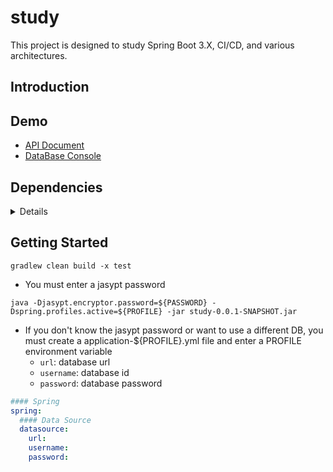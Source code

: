 # study
This project is designed to study Spring Boot 3.X, CI/CD, and various architectures.

## Introduction

## Demo
* [API Document](https://study.nowstart.org)
* [DataBase Console](https://study.nowstart.org/h2-console)

## Dependencies
<details>
<summary>Details</summary>

* Java 17
* Spring-Boot 3.0.4
* Jacoco
* Mapstruct 1.5.3
* SpringDoc 2.0.4
* Querydsl 5.0.0
* Jasypt 3.0.5
* DB
  * H2
  * MariaDB

</details>

## Getting Started
```shell
gradlew clean build -x test
```
* You must enter a jasypt password
```shell
java -Djasypt.encryptor.password=${PASSWORD} -Dspring.profiles.active=${PROFILE} -jar study-0.0.1-SNAPSHOT.jar
```
* If you don't know the jasypt password or want to use a different DB, you must create a application-${PROFILE}.yml file and enter a PROFILE environment variable
  * `url`: database url
  * `username`: database id
  * `password`: database password
```yaml
#### Spring
spring:
  #### Data Source
  datasource:
    url: 
    username: 
    password: 
```